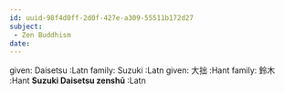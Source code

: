 ```yaml
---
id: uuid-98f4d0ff-2d0f-427e-a309-55511b172d27
subject: 
 - Zen Buddhism
date: 
---
```


given: Daisetsu :Latn
family: Suzuki :Latn
given: 大拙 :Hant
family: 鈴木 :Hant
**Suzuki Daisetsu zenshū** :Latn